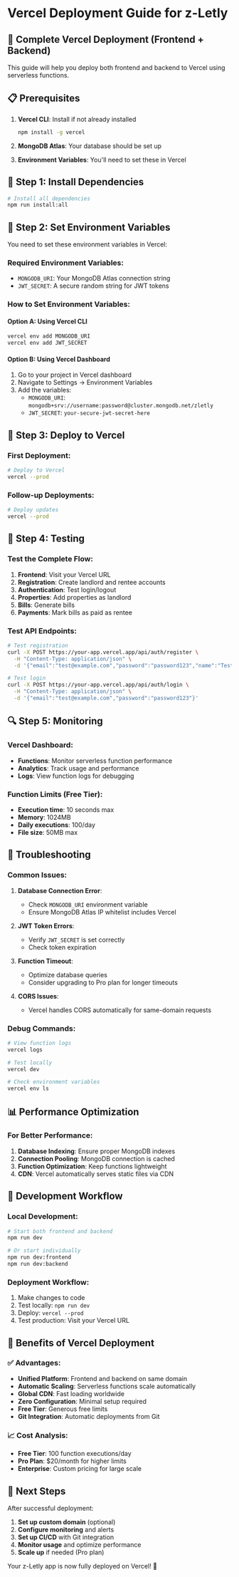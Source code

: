 # Vercel Deployment Guide for z-Letly

## 🚀 Complete Vercel Deployment (Frontend + Backend)

This guide will help you deploy both frontend and backend to Vercel using serverless functions.

## 📋 Prerequisites

1. **Vercel CLI**: Install if not already installed
   ```bash
   npm install -g vercel
   ```

2. **MongoDB Atlas**: Your database should be set up
3. **Environment Variables**: You'll need to set these in Vercel

## 🔧 Step 1: Install Dependencies

```bash
# Install all dependencies
npm run install:all
```

## 🔧 Step 2: Set Environment Variables

You need to set these environment variables in Vercel:

### Required Environment Variables:
- `MONGODB_URI`: Your MongoDB Atlas connection string
- `JWT_SECRET`: A secure random string for JWT tokens

### How to Set Environment Variables:

#### Option A: Using Vercel CLI
```bash
vercel env add MONGODB_URI
vercel env add JWT_SECRET
```

#### Option B: Using Vercel Dashboard
1. Go to your project in Vercel dashboard
2. Navigate to Settings → Environment Variables
3. Add the variables:
   - `MONGODB_URI`: `mongodb+srv://username:password@cluster.mongodb.net/zletly`
   - `JWT_SECRET`: `your-secure-jwt-secret-here`

## 🔧 Step 3: Deploy to Vercel

### First Deployment:
```bash
# Deploy to Vercel
vercel --prod
```

### Follow-up Deployments:
```bash
# Deploy updates
vercel --prod
```

## 🧪 Step 4: Testing

### Test the Complete Flow:

1. **Frontend**: Visit your Vercel URL
2. **Registration**: Create landlord and rentee accounts
3. **Authentication**: Test login/logout
4. **Properties**: Add properties as landlord
5. **Bills**: Generate bills
6. **Payments**: Mark bills as paid as rentee

### Test API Endpoints:

```bash
# Test registration
curl -X POST https://your-app.vercel.app/api/auth/register \
  -H "Content-Type: application/json" \
  -d '{"email":"test@example.com","password":"password123","name":"Test User","role":"landlord"}'

# Test login
curl -X POST https://your-app.vercel.app/api/auth/login \
  -H "Content-Type: application/json" \
  -d '{"email":"test@example.com","password":"password123"}'
```

## 🔍 Step 5: Monitoring

### Vercel Dashboard:
- **Functions**: Monitor serverless function performance
- **Analytics**: Track usage and performance
- **Logs**: View function logs for debugging

### Function Limits (Free Tier):
- **Execution time**: 10 seconds max
- **Memory**: 1024MB
- **Daily executions**: 100/day
- **File size**: 50MB max

## 🚨 Troubleshooting

### Common Issues:

1. **Database Connection Error**:
   - Check `MONGODB_URI` environment variable
   - Ensure MongoDB Atlas IP whitelist includes Vercel

2. **JWT Token Errors**:
   - Verify `JWT_SECRET` is set correctly
   - Check token expiration

3. **Function Timeout**:
   - Optimize database queries
   - Consider upgrading to Pro plan for longer timeouts

4. **CORS Issues**:
   - Vercel handles CORS automatically for same-domain requests

### Debug Commands:
```bash
# View function logs
vercel logs

# Test locally
vercel dev

# Check environment variables
vercel env ls
```

## 📊 Performance Optimization

### For Better Performance:
1. **Database Indexing**: Ensure proper MongoDB indexes
2. **Connection Pooling**: MongoDB connection is cached
3. **Function Optimization**: Keep functions lightweight
4. **CDN**: Vercel automatically serves static files via CDN

## 🔄 Development Workflow

### Local Development:
```bash
# Start both frontend and backend
npm run dev

# Or start individually
npm run dev:frontend
npm run dev:backend
```

### Deployment Workflow:
1. Make changes to code
2. Test locally: `npm run dev`
3. Deploy: `vercel --prod`
4. Test production: Visit your Vercel URL

## 🎯 Benefits of Vercel Deployment

### ✅ Advantages:
- **Unified Platform**: Frontend and backend on same domain
- **Automatic Scaling**: Serverless functions scale automatically
- **Global CDN**: Fast loading worldwide
- **Zero Configuration**: Minimal setup required
- **Free Tier**: Generous free limits
- **Git Integration**: Automatic deployments from Git

### 📈 Cost Analysis:
- **Free Tier**: 100 function executions/day
- **Pro Plan**: $20/month for higher limits
- **Enterprise**: Custom pricing for large scale

## 🚀 Next Steps

After successful deployment:

1. **Set up custom domain** (optional)
2. **Configure monitoring** and alerts
3. **Set up CI/CD** with Git integration
4. **Monitor usage** and optimize performance
5. **Scale up** if needed (Pro plan)

Your z-Letly app is now fully deployed on Vercel! 🎉 